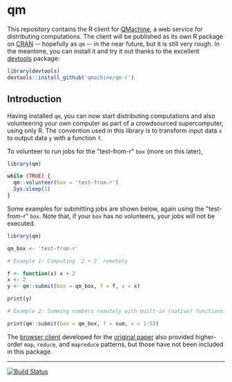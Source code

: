 qm
==

This repository contains the R client for [QMachine](https://www.qmachine.org),
a web service for distributing computations. The client will be published as
its own R package on [CRAN](http://cran.r-project.org) -- hopefully as `qm` --
in the near future, but it is still very rough. In the meantime, you can
install it and try it out thanks to the excellent
[devtools](https://github.com/hadley/devtools) package:

```r
library(devtools)
devtools::install_github('qmachine/qm-r')
```


Introduction
------------

Having installed `qm`, you can now start distributing computations and also
volunteering your own computer as part of a crowdsourced supercomputer, using
only R. The convention used in this library is to transform input data `x` to
output data `y` with a function `f`.

To volunteer to run jobs for the "test-from-r" `box` (more on this later), 

```r
library(qm)

while (TRUE) {
  qm::volunteer(box = 'test-from-r')
  Sys.sleep(1)
}
```


Some examples for submitting jobs are shown below, again using the
"test-from-r" `box`. Note that, if your `box` has no volunteers, your jobs will
not be executed.

```r
library(qm)

qm_box <- 'test-from-r'

# Example 1: Computing `2 + 2` remotely

f <- function(x) x + 2
x <- 2
y <- qm::submit(box = qm_box, f = f, x = x)

print(y)

# Example 2: Summing numbers remotely with built-in (native) functions

print(qm::submit(box = qm_box, f = sum, x = 1:5))
```

The [browser client](https://github.com/qmachine/qm-browser-client) developed
for the  [original paper](http://www.biomedcentral.com/1471-2105/15/176) also
provided higher-order `map`, `reduce`, and `mapreduce` patterns, but those have
not been included in this package.

---

[![Build Status](https://travis-ci.org/qmachine/qm-r.png?branch=master)](https://travis-ci.org/qmachine/qm-r)

